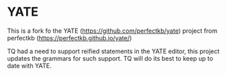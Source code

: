 # YATE

This is a fork fo the YATE (https://github.com/perfectkb/yate) project from perfectkb (https://perfectkb.github.io/yate/)

TQ had a need to support reified statements in the YATE editor, this project updates the grammars for such support.  TQ will do its best to keep up to date with YATE.
